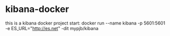 # kibana-docker
this is a kibana docker project
start:
docker run --name kibana -p 5601:5601 -e ES_URL="http://es.net" -dit mypjb/kibana
